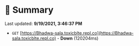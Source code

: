 # 📖 Summary
Last updated: **9/19/2021, 3:46:37 PM**

- `GET` [https://Bhadwa-sala.toxicblte.repl.co](https://Bhadwa-sala.toxicblte.repl.co) - **Down** (120204ms)
